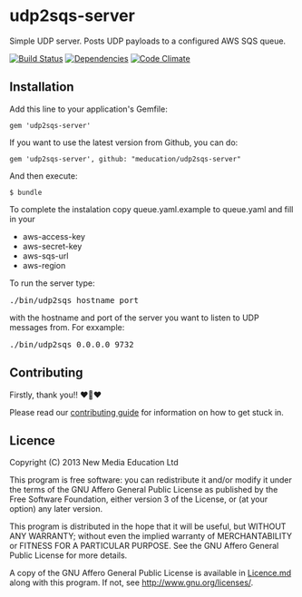 # udp2sqs-server

Simple UDP server. Posts UDP payloads to a configured AWS SQS queue.

[![Build Status](https://travis-ci.org/meducation/udp2sqs-server.png)](https://travis-ci.org/meducation/udp2sqs-server)
[![Dependencies](https://gemnasium.com/meducation/udp2sqs-server.png?travis)](https://gemnasium.com/meducation/udp2sqs-server)
[![Code Climate](https://codeclimate.com/github/meducation/udp2sqs-server.png)](https://codeclimate.com/github/meducation/udp2sqs-server)

## Installation

Add this line to your application's Gemfile:

    gem 'udp2sqs-server'

If you want to use the latest version from Github, you can do:

    gem 'udp2sqs-server', github: "meducation/udp2sqs-server"

And then execute:

    $ bundle

To complete the instalation copy queue.yaml.example to queue.yaml and fill in your

* aws-access-key
* aws-secret-key
* aws-sqs-url
* aws-region

To run the server type:

<pre>
./bin/udp2sqs hostname port
</pre>

with the hostname and port of the server you want to listen to UDP messages from. For exxample:

<pre>
./bin/udp2sqs 0.0.0.0 9732
</pre>

## Contributing

Firstly, thank you!! :heart::sparkling_heart::heart:

Please read our [contributing guide](https://github.com/meducation/udp2sqs-client/tree/master/CONTRIBUTING.md) for information on how to get stuck in.

## Licence

Copyright (C) 2013 New Media Education Ltd

This program is free software: you can redistribute it and/or modify
it under the terms of the GNU Affero General Public License as published by
the Free Software Foundation, either version 3 of the License, or
(at your option) any later version.

This program is distributed in the hope that it will be useful,
but WITHOUT ANY WARRANTY; without even the implied warranty of
MERCHANTABILITY or FITNESS FOR A PARTICULAR PURPOSE.  See the
GNU Affero General Public License for more details.

A copy of the GNU Affero General Public License is available in [Licence.md](https://github.com/meducation/udp2sqs-client/blob/master/LICENCE.md)
along with this program.  If not, see <http://www.gnu.org/licenses/>.
